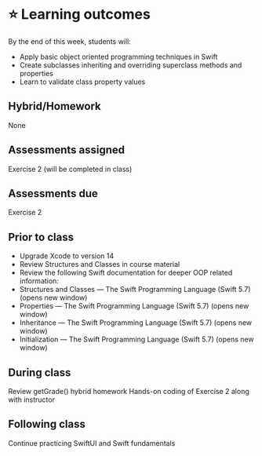 # ⭐️ Learning outcomes

By the end of this week, students will:

- Apply basic object oriented programming techniques in Swift
- Create subclasses inheriting and overriding superclass methods and properties
- Learn to validate class property values

## Hybrid/Homework

None

## Assessments assigned

Exercise 2 (will be completed in class)

## Assessments due

Exercise 2

## Prior to class

- Upgrade Xcode to version 14
- Review Structures and Classes in course material
- Review the following Swift documentation for deeper OOP related information:
- Structures and Classes — The Swift Programming Language (Swift 5.7) (opens new window)
- Properties — The Swift Programming Language (Swift 5.7) (opens new window)
- Inheritance — The Swift Programming Language (Swift 5.7) (opens new window)
- Initialization — The Swift Programming Language (Swift 5.7) (opens new window)

## During class

Review getGrade() hybrid homework
Hands-on coding of Exercise 2 along with instructor

## Following class

Continue practicing SwiftUI and Swift fundamentals